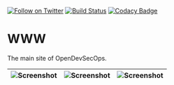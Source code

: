 [![Follow on Twitter](https://img.shields.io/twitter/follow/opendevsecops.svg?logo=twitter)](https://twitter.com/opendevsecops)
[![Build Status](https://travis-ci.org/opendevsecops/www.svg?branch=master)](https://travis-ci.org/opendevsecops/www)
[![Codacy Badge](https://api.codacy.com/project/badge/Grade/6f5d477e28f94db9a0248bd87e0949a2)](https://www.codacy.com/app/OpenDevSecOps/www?utm_source=github.com&amp;utm_medium=referral&amp;utm_content=opendevsecops/www&amp;utm_campaign=Badge_Grade)

# WWW

The main site of OpenDevSecOps.

|![Screenshot](https://urlscan.io/liveshot/?width=1024&height=768&url=http%3A%2F%2Fopendevsecops.org)|![Screenshot](https://urlscan.io/liveshot/?width=1024&height=768&url=http%3A%2F%2Fopendevsecops.org/blog)|![Screenshot](https://urlscan.io/liveshot/?width=1024&height=768&url=http%3A%2F%2Fopendevsecops.org/about.html)|
|-|-|-|
